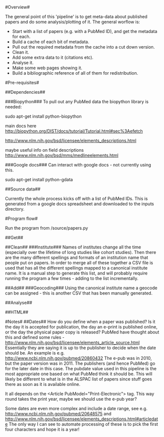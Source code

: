 #Overview#

The general point of this 'pipeline' is to get meta-data about published papers and do some analysis/plotting of it. The general worflow is:

* Start with a list of papers (e.g. with a PubMed ID), and get the metadata for each.
* Build a cache of each bit of metadata.
* Pull out the required metadata from the cache into a cut down version.
* Clean it.
* Add some extra data to it (citations etc).
* Analyse it.
* Make some web pages showing it.
* Build a bibliographic reference of all of them for redistribution.


#Pre-requisites#

##Dependencies##

###Biopython###
To pull out any PubMed data the biopython library is needed:

sudo apt-get install python-biopython

main docs here
http://biopython.org/DIST/docs/tutorial/Tutorial.html#sec%3Aefetch

http://www.nlm.nih.gov/bsd/licensee/elements_descriptions.html

maybe useful info on field descriptions
http://www.nlm.nih.gov/bsd/mms/medlineelements.html

###Google docs###
Can interact with google docs - not currently using this.

sudo apt-get install python-gdata

##Source data##

Currently the whole process kicks off with a list of PubMed IDs. This is generated from a google docs spreadsheet and downloaded to the inputs directory.


#Program flow#

Run the program from /source/papers.py

##Get##


##Clean##
###Institute###
Names of institutes change all the time (especially over the lifetime of long studies like cohort studies). Then there are the many different spellings and formats of an institution name that people put on papers. In order to merge all of these together a CSV file is used that has all the different spellings mapped to a canonical institute name. It is a manual step to generate this list, and will probably require running the program a few times - adding to the list incrementally.

##Add##
###Geocoding###
Using the canonical institute name a geocode can be assigned - this is another CSV that has been manually generated.

##Analyse##

##HTML##


#Notes#
##Dates##
How do you define when a paper was published? Is it the day it is accepted for publication, the day an e-print is published online, or the day the physical paper copy is released? PubMed have thought about this and defined some rules -
http://www.nlm.nih.gov/bsd/licensee/elements_article_source.html
Essentially they are saying it is up to the publisher to decide when the date should be. An example is e.g.
http://www.ncbi.nlm.nih.gov/pubmed/20860432
The e-pub was in 2010, but the paper version was in 2011. The publishers (and hence PubMed) go for the later date in this case.
The pubdate value used in this pipeline is the most appropriate one based on what PubMed think it should be. This will likely be different to what is in the ALSPAC list of papers since stuff goes there as soon as it is available online.

It all depends on the \<Article PubModel="Print-Electronic"\> tag. This way round takes the print year, maybe we should use the e-pub year?

Some dates are even more complex and include a date range, see e.g. http://www.ncbi.nlm.nih.gov/pubmed/20648575 and http://www.nlm.nih.gov/bsd/licensee/elements_descriptions.html#articledate The only way I can see to automate processing of these is to pick the first four characters and hope it is a year!
